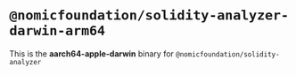 # `@nomicfoundation/solidity-analyzer-darwin-arm64`

This is the **aarch64-apple-darwin** binary for `@nomicfoundation/solidity-analyzer`
